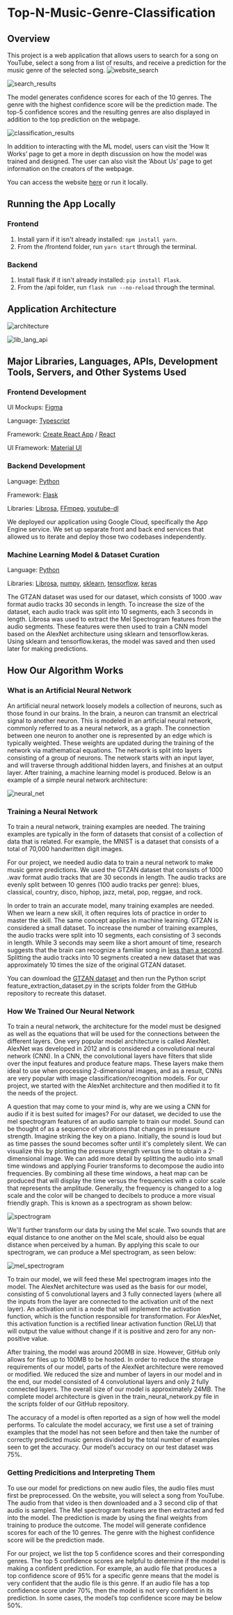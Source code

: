 # Top-N-Music-Genre-Classification
## Overview
This project is a web application that allows users to search for a song on YouTube, select a song from a list of results, and receive a prediction for the music genre of the selected song.
![website_search](https://raw.githubusercontent.com/smm3123/Top-N-Music-Genre-Classification/readme-update/img/website_1.jpg)

![search_results](https://raw.githubusercontent.com/smm3123/Top-N-Music-Genre-Classification/readme-update/img/website_2.jpg)

The model generates confidence scores for each of the 10 genres.  The genre with the highest confidence score will be the prediction made. The top-5 confidence scores and the resulting genres are also displayed in addition to the top prediction on the webpage.

![classification_results](https://raw.githubusercontent.com/smm3123/Top-N-Music-Genre-Classification/readme-update/img/website_3.jpg)

In addition to interacting with the ML model, users can visit the ‘How It Works’ page to get a more in depth discussion on how the model was trained and designed. The user can also visit the ‘About Us’ page to get information on the creators of the webpage.

You can access the website [here](https://osu-capstone-testing.uc.r.appspot.com/) or run it locally.

## Running the App Locally
### Frontend
1. Install yarn if it isn't already installed: `npm install yarn`.
2. From the /frontend folder, run `yarn start` through the terminal.

### Backend
1. Install flask if it isn't already installed: `pip install Flask`.
2. From the /api folder, run `flask run --no-reload` through the terminal.

## Application Architecture
![architecture](https://github.com/smm3123/Top-N-Music-Genre-Classification/blob/readme-update/img/libraries_languages_apis.jpg?raw=true)

![lib_lang_api](https://raw.githubusercontent.com/smm3123/Top-N-Music-Genre-Classification/readme-update/img/high_level_architecture.jpg)

## Major Libraries, Languages, APIs, Development Tools, Servers, and Other Systems Used
### Frontend Development
UI Mockups: [Figma](https://www.figma.com/)

Language: [Typescript](https://www.typescriptlang.org/)

Framework: [Create React App](https://create-react-app.dev/) / [React](https://reactjs.org/)

UI Framework: [Material UI](https://material-ui.com/)

### Backend Development
Language: [Python](https://www.python.org/)

Framework: [Flask](https://flask.palletsprojects.com/)

Libraries: [Librosa](https://librosa.org/), [FFmpeg](https://www.ffmpeg.org/), [youtube-dl](https://github.com/ytdl-org/youtube-dl)

We deployed our application using Google Cloud, specifically the App Engine service. We set up separate front and back end services that allowed us to iterate and deploy those two codebases independently.

### Machine Learning Model & Dataset Curation
Language: [Python](https://www.python.org/)

Libraries: [Librosa](https://librosa.org/), [numpy](https://numpy.org/), [sklearn](https://scikit-learn.org/stable/), [tensorflow](https://www.tensorflow.org/), [keras](https://keras.io/)

The GTZAN dataset was used for our dataset, which consists of 1000 .wav format audio tracks 30 seconds in length. To increase the size of the dataset, each audio track was split into 10 segments, each 3 seconds in length. Librosa was used to extract the Mel Spectrogram features from the audio segments. These features were then used to train a CNN model based on the AlexNet architecture using sklearn and tensorflow.keras. Using sklearn and tensorflow.keras, the model was saved and then used later for making predictions.

## How Our Algorithm Works
### What is an Artificial Neural Network
An artificial neural network loosely models a collection of neurons, such as those found in our brains. In the brain, a neuron can transmit an electrical signal to another neuron. This is modeled in an artificial neural network, commonly referred to as a neural network, as a graph. The connection between one neuron to another one is represented by an edge which is typically weighted. These weights are updated during the training of the network via mathematical equations. The network is split into layers consisting of a group of neurons. The network starts with an input layer, and will traverse through additional hidden layers, and finishes at an output layer. After training, a machine learning model is produced. Below is an example of a simple neural network architecture:

![neural_net](https://raw.githubusercontent.com/smm3123/Top-N-Music-Genre-Classification/readme-update/img/neural_net_architecture.png)

### Training a Neural Network
To train a neural network, training examples are needed. The training examples are typically in the form of datasets that consist of a collection of data that is related. For example, the MNIST is a dataset that consists of a total of 70,000 handwritten digit images.

For our project, we needed audio data to train a neural network to make music genre predictions. We used the GTZAN dataset that consists of 1000 .wav format audio tracks that are 30 seconds in length. The audio tracks are evenly split between 10 genres (100 audio tracks per genre): blues, classical, country, disco, hiphop, jazz, metal, pop, reggae, and rock.

In order to train an accurate model, many training examples are needed. When we learn a new skill, it often requires lots of practice in order to master the skill. The same concept applies in machine learning. GTZAN is considered a small dataset. To increase the number of training examples, the audio tracks were split into 10 segments, each consisting of 3 seconds in length. While 3 seconds may seem like a short amount of time, research suggests that the brain can recognize a familiar song in [less than a second](https://www.sciencedaily.com/releases/2019/10/191030073312.htm). Splitting the audio tracks into 10 segments created a new dataset that was approximately 10 times the size of the original GTZAN dataset.

You can download the [GTZAN dataset](http://marsyas.info/downloads/datasets.html) and then run the Python script feature_extraction_dataset.py in the scripts folder from the GitHub repository to recreate this dataset.

### How We Trained Our Neural Network
To train a neural network, the architecture for the model must be designed as well as the equations that will be used for the connections between the different layers. One very popular model architecture is called AlexNet. AlexNet was developed in 2012 and is considered a convolutional neural network (CNN). In a CNN, the convolutional layers have filters that slide over the input features and produce feature maps. These layers make them ideal to use when processing 2-dimensional images, and as a result, CNNs are very popular with image classification/recognition models. For our project, we started with the AlexNet architecture and then modified it to fit the needs of the project.

A question that may come to your mind is, why are we using a CNN for audio if it is best suited for images? For our dataset, we decided to use the mel spectrogram features of an audio sample to train our model. Sound can be thought of as a sequence of vibrations that changes in pressure strength. Imagine striking the key on a piano. Initially, the sound is loud but as time passes the sound becomes softer until it's completely silent. We can visualize this by plotting the pressure strength versus time to obtain a 2-dimensional image. We can add more detail by splitting the audio into small time windows and applying Fourier transforms to decompose the audio into frequencies. By combining all these time windows, a heat map can be produced that will display the time versus the frequencies with a color scale that represents the amplitude. Generally, the frequency is changed to a log scale and the color will be changed to decibels to produce a more visual friendly graph. This is known as a spectrogram as shown below:

![spectrogram](https://raw.githubusercontent.com/smm3123/Top-N-Music-Genre-Classification/readme-update/img/spectrogram_visualization.png)

We'll further transform our data by using the Mel scale. Two sounds that are equal distance to one another on the Mel scale, should also be equal distance when perceived by a human. By applying this scale to our spectrogram, we can produce a Mel spectrogram, as seen below:

![mel_spectrogram](https://raw.githubusercontent.com/smm3123/Top-N-Music-Genre-Classification/readme-update/img/mel_spectrogram_visualization.png)

To train our model, we will feed these Mel spectrogram images into the model. The AlexNet architecture was used as the basis for our model, consisting of 5 convolutional layers and 3 fully connected layers (where all the inputs from the layer are connected to the activation unit of the next layer). An activation unit is a node that will implement the activation function, which is the function responsible for transformation. For AlexNet, this activation function is a rectified linear activation function (ReLU) that will output the value without change if it is positive and zero for any non-positive value.

After training, the model was around 200MB in size. However, GitHub only allows for files up to 100MB to be hosted. In order to reduce the storage requirements of our model, parts of the AlexNet architecture were removed or modified. We reduced the size and number of layers in our model and in the end, our model consisted of 4 convolutional layers and only 2 fully connected layers. The overall size of our model is approximately 24MB. The complete model architecture is given in the train_neural_network.py file in the scripts folder of our GitHub repository.

The accuracy of a model is often reported as a sign of how well the model performs. To calculate the model accuracy, we first use a set of training examples that the model has not seen before and then take the number of correctly predicted music genres divided by the total number of examples seen to get the accuracy. Our model’s accuracy on our test dataset was 75%.

### Getting Predicitions and Interpreting Them
To use our model for predictions on new audio files, the audio files must first be preprocessed. On the website, you will select a song from YouTube. The audio from that video is then downloaded and a 3 second clip of that audio is sampled. The Mel spectrogram features are then extracted and fed into the model. The prediction is made by using the final weights from training to produce the outcome. The model will generate confidence scores for each of the 10 genres. The genre with the highest confidence score will be the prediction made.

For our project, we list the top 5 confidence scores and their corresponding genres. The top 5 confidence scores are helpful to determine if the model is making a confident prediction. For example, an audio file that produces a top confidence score of 95% for a specific genre means that the model is very confident that the audio file is this genre. If an audio file has a top confidence score under 70%, then the model is not very confident in its prediction. In some cases, the model’s top confidence score may be below 50%.
